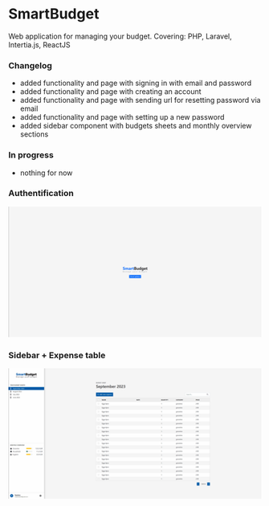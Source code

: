 # SmartBudget
Web application for managing your budget. Covering: PHP, Laravel, Intertia.js, ReactJS

### Changelog
- added functionality and page with signing in with email and password
- added functionality and page with creating an account
- added functionality and page with sending url for resetting password via email
- added functionality and page with setting up a new password
- added sidebar component with budgets sheets and monthly overview sections

###  In progress
- nothing for now

### Authentification
![Authentication showcase](.github/images/auth.gif "Authentication showcase")

### Sidebar + Expense table
![SmartBudget showcase](.github/images/smartbudget.gif "SmartBudget showcase")
